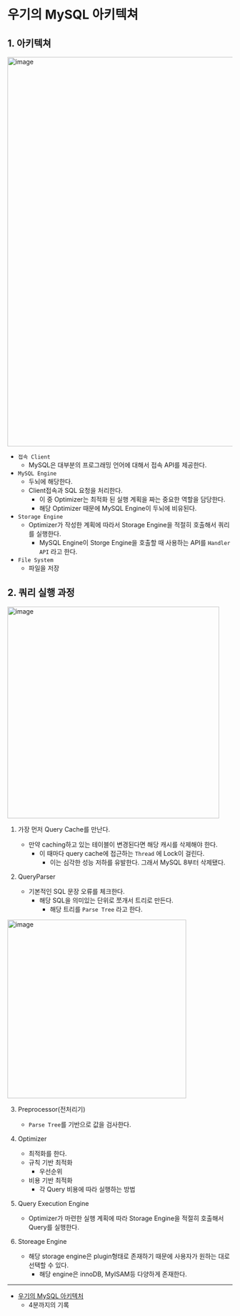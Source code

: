 # 우기의 MySQL 아키텍쳐

## 1. 아키텍쳐

<img width="872" alt="image" src="https://user-images.githubusercontent.com/51740388/174826438-404833f6-4dbc-4ddd-bec1-c51c3db51876.png">

* `접속 Client`
  * MySQL은 대부분의 프로그래밍 언어에 대해서 접속 API를 제공한다.
* `MySQL Engine`
  * 두뇌에 해당한다.
  * Client접속과 SQL 요청을 처리한다.
    * 이 중 Optimizer는 최적화 된 실행 계획을 짜는 중요한 역할을 담당한다.
    * 해당 Optimizer 때문에 MySQL Engine이 두뇌에 비유된다.
* `Storage Engine`
  * Optimizer가 작성한 계획에 따라서 Storage Engine을 적절히 호출해서 쿼리를 실행한다.
    * MySQL Engine이 Storge Engine을 호출할 때 사용하는 API를 `Handler API` 라고 한다.
* `File System`
  * 파일을 저장

## 2. 쿼리 실행 과정

<img width="474" alt="image" src="https://user-images.githubusercontent.com/51740388/174827597-89bb46e3-40a2-46ef-9261-00ed3181809f.png">

1. 가장 먼저 Query Cache를 만난다.
   * 만약 caching하고 있는 테이블이 변경된다면 해당 캐시를 삭제해야 한다.
     * 이 때마다 query cache에 접근하는 `Thread` 에 Lock이 걸린다.
       * 이는 심각한 성능 저하를 유발한다. 그래서 MySQL 8부터 삭제됐다.
  
2. QueryParser
    * 기본적인 SQL 문장 오류를 체크한다.
      * 해당 SQL을 의미있는 단위로 쪼개서 트리로 만든다.
        * 해당 트리를 `Parse Tree` 라고 한다.

<img width="400" alt="image" src="https://user-images.githubusercontent.com/51740388/174828285-d70224cb-d0e9-4a45-8a24-2478d60f0a74.png">

3. Preprocessor(전처리기)
   * `Parse Tree`를 기반으로 값을 검사한다.

4. Optimizer
   * 최적화를 한다.
   * 규칙 기반 최적화
     * 우선순위
   * 비용 기반 최적화
     * 각 Query 비용에 따라 실행하는 방법

5. Query Execution Engine
   * Optimizer가 마련한 실행 계획에 따라 Storage Engine을 적절히 호출해서 Query를 실행한다.

6. Storeage Engine
   * 해당 storage engine은 plugin형태로 존재하기 때문에 사용자가 원하는 대로 선택할 수 있다.
     * 해당 engine은 innoDB, MyISAM등 다양하게 존재한다.

<hr/>

* [우기의 MySQL 아키텍처](https://www.youtube.com/watch?v=vQFGBZemJLQ&ab_channel=%EC%9A%B0%EC%95%84%ED%95%9CTech)
  * 4분까지의 기록